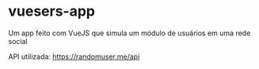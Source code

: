 # vuesers-app

Um app feito com VueJS que simula um módulo de usuários em uma rede social

API utilizada: https://randomuser.me/api
